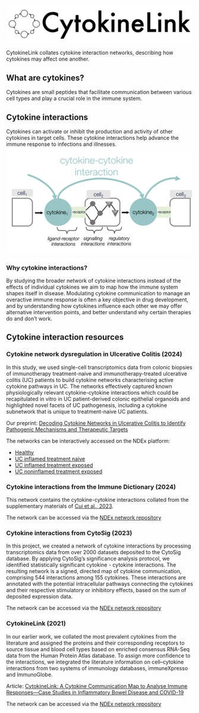 ![logo](website_logo.png)

CytokineLink collates cytokine interaction networks, describing how cytokines may affect one another.

## What are cytokines?

Cytokines are small peptides that facilitate communication between various cell types and play a crucial role in the immune system. 

## Cytokine interactions

Cytokines can activate or inhibit the production and activity of other cytokines in target cells.  These cytokine interactions help advance the immune response to infections and illnesses. 

![Chain of interactions](workflow_cyt.png)

### Why cytokine interactions?

By studying the broader network of cytokine interactions instead of the effects of individual cytokines we aim to map how the immune system shapes itself in disease. Modulating cytokine communication to manage an overactive immune response is often a key objective in drug development, and by understanding how cytokines influence each other we may offer alternative intervention points, and better understand why certain therapies do and don’t work. 



## Cytokine interaction resources

### Cytokine network dysregulation in Ulcerative Colitis (2024)

In this study, we used single-cell transcriptomics data from colonic biopsies of immunotherapy treatment-naive and immunotherapy-treated ulcerative colitis (UC) patients to build cytokine networks characterising active cytokine pathways in UC. The networks effectively captured known physiologically relevant cytokine-cytokine interactions which could be recapitulated in vitro in UC patient-derived colonic epithelial organoids and highlighted novel facets of UC pathogenesis, including a cytokine subnetwork that is unique to treatment-naive UC patients.

Our preprint: [Decoding Cytokine Networks in Ulcerative Colitis to Identify Pathogenic Mechanisms and Therapeutic Targets](https://www.biorxiv.org/content/10.1101/2024.09.12.612623v1)

The networks can be interactively accessed on the NDEx platform:
- [Healthy](https://www.ndexbio.org/viewer/networks/bbb88388-7054-11ef-ac94-005056ae3c32)
- [UC inflamed treatment naive](https://www.ndexbio.org/viewer/networks/f2efcc5a-7054-11ef-ac94-005056ae3c32)
- [UC inflamed treatment exposed](https://www.ndexbio.org/viewer/networks/0a6448cd-7055-11ef-ac94-005056ae3c32)
- [UC noninflamed treatment exposed](https://www.ndexbio.org/viewer/networks/326d75df-7055-11ef-ac94-005056ae3c32)


### Cytokine interactions from the Immune Dictionary (2024)

This network contains the cytokine-cytokine interactions collated from the supplementary materials of [Cui et al., 2023](https://www.nature.com/articles/s41586-023-06816-9).

The network can be accessed via the [NDEx network repository](https://www.ndexbio.org/viewer/networks/6010d889-2fd9-11ef-9621-005056ae23aa)

### Cytokine interactions from CytoSig (2023)

In this project, we created a network of cytokine interactions by processing transcriptomics data from over 2000 datasets deposited to the CytoSig database. By applying CytoSig’s significance analysis protocol, we identified statistically significant cytokine - cytokine interactions.
The resulting network is a signed, directed map of cytokine communication, comprising 544 interactions among 155 cytokines. These interactions are annotated with the potential intracellular pathways connecting the cytokines and their respective stimulatory or inhibitory effects, based on the sum of deposited expression data. 

The network can be accessed via the [NDEx network repository](https://www.ndexbio.org/viewer/networks/5503d3ad-1763-11ef-9621-005056ae23aa)

### CytokineLink (2021)

In our earlier work, we collated the most prevalent cytokines from the literature and assigned the proteins and their corresponding receptors to source tissue and blood cell types based on enriched consensus RNA-Seq data from the Human Protein Atlas database. To assign more confidence to the interactions, we integrated the literature information on cell–cytokine interactions from two systems of immunology databases, immuneXpresso and ImmunoGlobe. 

Article: [CytokineLink: A Cytokine Communication Map to Analyse Immune Responses—Case Studies in Inflammatory Bowel Disease and COVID-19](https://www.mdpi.com/2073-4409/10/9/2242)

The network can be accessed via the [NDEx network repository](https://www.ndexbio.org/viewer/networks/85d4d317-e323-11eb-b666-0ac135e8bacf)



